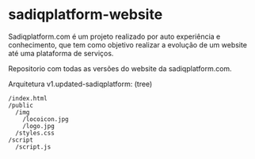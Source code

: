 # sadiqplatform-website
Sadiqplatform.com é um projeto realizado por auto experiência e conhecimento, que tem como objetivo realizar a evolução de um website até uma plataforma de serviços.

Repositorio com todas as versões do website da sadiqplatform.com.

Arquitetura v1.updated-sadiqplatform:
(tree)

```
/index.html
/public
  /img
    /locoicon.jpg
    /logo.jpg
  /styles.css
/script
  /script.js
```
